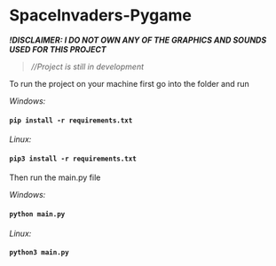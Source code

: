 # SpaceInvaders-Pygame
 
 ***!DISCLAIMER: I DO NOT OWN ANY OF THE GRAPHICS AND SOUNDS USED FOR THIS PROJECT***
 
 >*//Project is still in development*
 
 To run the project on your machine first go into the folder and run 
 
 *Windows:* 
 
 #### ```pip install -r requirements.txt```
 
 *Linux:*
 
 #### ```pip3 install -r requirements.txt```
 
 Then run the main.py file
 
 *Windows:*
 
 #### ```python main.py```

*Linux:*

#### ```python3 main.py```
